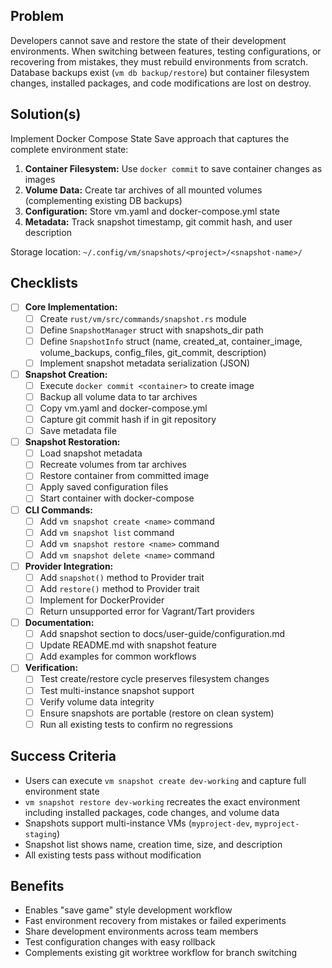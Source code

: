 ## Problem

Developers cannot save and restore the state of their development environments. When switching between features, testing configurations, or recovering from mistakes, they must rebuild environments from scratch. Database backups exist (`vm db backup/restore`) but container filesystem changes, installed packages, and code modifications are lost on destroy.

## Solution(s)

Implement Docker Compose State Save approach that captures the complete environment state:

1. **Container Filesystem:** Use `docker commit` to save container changes as images
2. **Volume Data:** Create tar archives of all mounted volumes (complementing existing DB backups)
3. **Configuration:** Store vm.yaml and docker-compose.yml state
4. **Metadata:** Track snapshot timestamp, git commit hash, and user description

Storage location: `~/.config/vm/snapshots/<project>/<snapshot-name>/`

## Checklists

- [ ] **Core Implementation:**
    - [ ] Create `rust/vm/src/commands/snapshot.rs` module
    - [ ] Define `SnapshotManager` struct with snapshots_dir path
    - [ ] Define `SnapshotInfo` struct (name, created_at, container_image, volume_backups, config_files, git_commit, description)
    - [ ] Implement snapshot metadata serialization (JSON)
- [ ] **Snapshot Creation:**
    - [ ] Execute `docker commit <container>` to create image
    - [ ] Backup all volume data to tar archives
    - [ ] Copy vm.yaml and docker-compose.yml
    - [ ] Capture git commit hash if in git repository
    - [ ] Save metadata file
- [ ] **Snapshot Restoration:**
    - [ ] Load snapshot metadata
    - [ ] Recreate volumes from tar archives
    - [ ] Restore container from committed image
    - [ ] Apply saved configuration files
    - [ ] Start container with docker-compose
- [ ] **CLI Commands:**
    - [ ] Add `vm snapshot create <name>` command
    - [ ] Add `vm snapshot list` command
    - [ ] Add `vm snapshot restore <name>` command
    - [ ] Add `vm snapshot delete <name>` command
- [ ] **Provider Integration:**
    - [ ] Add `snapshot()` method to Provider trait
    - [ ] Add `restore()` method to Provider trait
    - [ ] Implement for DockerProvider
    - [ ] Return unsupported error for Vagrant/Tart providers
- [ ] **Documentation:**
    - [ ] Add snapshot section to docs/user-guide/configuration.md
    - [ ] Update README.md with snapshot feature
    - [ ] Add examples for common workflows
- [ ] **Verification:**
    - [ ] Test create/restore cycle preserves filesystem changes
    - [ ] Test multi-instance snapshot support
    - [ ] Verify volume data integrity
    - [ ] Ensure snapshots are portable (restore on clean system)
    - [ ] Run all existing tests to confirm no regressions

## Success Criteria

- Users can execute `vm snapshot create dev-working` and capture full environment state
- `vm snapshot restore dev-working` recreates the exact environment including installed packages, code changes, and volume data
- Snapshots support multi-instance VMs (`myproject-dev`, `myproject-staging`)
- Snapshot list shows name, creation time, size, and description
- All existing tests pass without modification

## Benefits

- Enables "save game" style development workflow
- Fast environment recovery from mistakes or failed experiments
- Share development environments across team members
- Test configuration changes with easy rollback
- Complements existing git worktree workflow for branch switching
